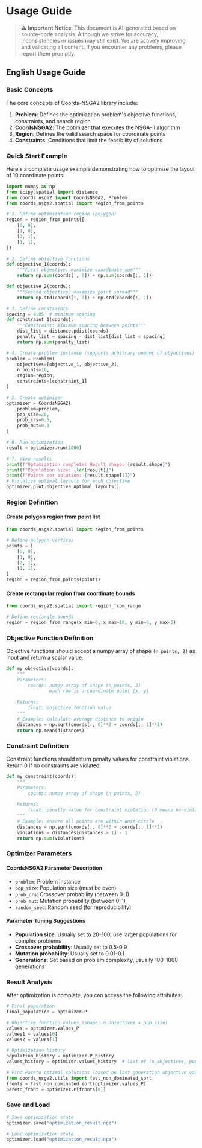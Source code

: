 # Usage Guide

> **⚠️ Important Notice**: This document is AI-generated based on source-code analysis. Although we strive for accuracy, inconsistencies or issues may still exist. We are actively improving and validating all content. If you encounter any problems, please report them promptly.

## English Usage Guide

### Basic Concepts

The core concepts of Coords-NSGA2 library include:

1. **Problem**: Defines the optimization problem's objective functions, constraints, and search region
2. **CoordsNSGA2**: The optimizer that executes the NSGA-II algorithm
3. **Region**: Defines the valid search space for coordinate points
4. **Constraints**: Conditions that limit the feasibility of solutions

### Quick Start Example

Here's a complete usage example demonstrating how to optimize the layout of 10 coordinate points:

```python
import numpy as np
from scipy.spatial import distance
from coords_nsga2 import CoordsNSGA2, Problem
from coords_nsga2.spatial import region_from_points

# 1. Define optimization region (polygon)
region = region_from_points([
    [0, 0],
    [1, 0],
    [2, 1],
    [1, 1],
])

# 2. Define objective functions
def objective_1(coords):
    """First objective: maximize coordinate sum"""
    return np.sum(coords[:, 0]) + np.sum(coords[:, 1])

def objective_2(coords):
    """Second objective: maximize point spread"""
    return np.std(coords[:, 0]) + np.std(coords[:, 1])

# 3. Define constraints
spacing = 0.05  # minimum spacing
def constraint_1(coords):
    """Constraint: minimum spacing between points"""
    dist_list = distance.pdist(coords)
    penalty_list = spacing - dist_list[dist_list < spacing]
    return np.sum(penalty_list)

# 4. Create problem instance (supports arbitrary number of objectives)
problem = Problem(
    objectives=[objective_1, objective_2],
    n_points=10,
    region=region,
    constraints=[constraint_1]
)

# 5. Create optimizer
optimizer = CoordsNSGA2(
    problem=problem,
    pop_size=20,
    prob_crs=0.5,
    prob_mut=0.1
)

# 6. Run optimization
result = optimizer.run(1000)

# 7. View results
print(f"Optimization complete! Result shape: {result.shape}")
print(f"Population size: {len(result)}")
print(f"Points per solution: {result.shape[1]}")
# Visualize optimal layouts for each objective
optimizer.plot.objective_optimal_layouts()
```

### Region Definition

#### Create polygon region from point list

```python
from coords_nsga2.spatial import region_from_points

# Define polygon vertices
points = [
    [0, 0],
    [1, 0],
    [2, 1],
    [1, 1],
]
region = region_from_points(points)
```

#### Create rectangular region from coordinate bounds

```python
from coords_nsga2.spatial import region_from_range

# Define rectangle bounds
region = region_from_range(x_min=0, x_max=10, y_min=0, y_max=5)
```

### Objective Function Definition

Objective functions should accept a numpy array of shape `(n_points, 2)` as input and return a scalar value:

```python
def my_objective(coords):
    """
    Parameters:
        coords: numpy array of shape (n_points, 2)
                each row is a coordinate point [x, y]
    
    Returns:
        float: objective function value
    """
    # Example: calculate average distance to origin
    distances = np.sqrt(coords[:, 0]**2 + coords[:, 1]**2)
    return np.mean(distances)
```

### Constraint Definition

Constraint functions should return penalty values for constraint violations. Return 0 if no constraints are violated:

```python
def my_constraint(coords):
    """
    Parameters:
        coords: numpy array of shape (n_points, 2)
    
    Returns:
        float: penalty value for constraint violation (0 means no violation)
    """
    # Example: ensure all points are within unit circle
    distances = np.sqrt(coords[:, 0]**2 + coords[:, 1]**2)
    violations = distances[distances > 1] - 1
    return np.sum(violations)
```

### Optimizer Parameters

#### CoordsNSGA2 Parameter Description

- `problem`: Problem instance
- `pop_size`: Population size (must be even)
- `prob_crs`: Crossover probability (between 0-1)
- `prob_mut`: Mutation probability (between 0-1)
- `random_seed`: Random seed (for reproducibility)

#### Parameter Tuning Suggestions

- **Population size**: Usually set to 20-100, use larger populations for complex problems
- **Crossover probability**: Usually set to 0.5-0.9
- **Mutation probability**: Usually set to 0.01-0.1
- **Generations**: Set based on problem complexity, usually 100-1000 generations

### Result Analysis

After optimization is complete, you can access the following attributes:

```python
# Final population
final_population = optimizer.P

# Objective function values (shape: n_objectives × pop_size)
values = optimizer.values_P
values1 = values[0]
values2 = values[1]

# Optimization history
population_history = optimizer.P_history
values_history = optimizer.values_history  # list of (n_objectives, pop_size) per generation

# Find Pareto optimal solutions (based on last generation objective values)
from coords_nsga2.utils import fast_non_dominated_sort
fronts = fast_non_dominated_sort(optimizer.values_P)
pareto_front = optimizer.P[fronts[0]]
```

### Save and Load

```python
# Save optimization state
optimizer.save("optimization_result.npz")

# Load optimization state
optimizer.load("optimization_result.npz")
```